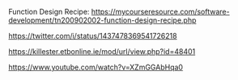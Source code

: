 Function Design Recipe: https://mycourseresource.com/software-development/tn200902002-function-design-recipe.php

https://twitter.com/i/status/1437478369541726218

https://killester.etbonline.ie/mod/url/view.php?id=48401

https://www.youtube.com/watch?v=XZmGGAbHqa0
